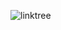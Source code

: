 ![linktree](https://github.com/ArthurSantDev/Linktree/assets/159972613/4b78a730-9228-4915-b115-c981ca7f9b65)

